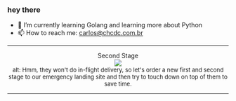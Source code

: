 ### hey there 

- :seedling: I’m currently learning Golang and learning more about Python
- :mailbox: How to reach me: carlos@chcdc.com.br


---


<!-- xkcd -->
<p align="center">Second Stage</br><img src=https://imgs.xkcd.com/comics/second_stage.png></br><font size =2>alt: Hmm, they won't do in-flight delivery, so let's order a new first and second stage to our emergency landing site and then try to touch down on top of them to save time.</br></font></p></table></p> 


<!-- xkcd -->
---

